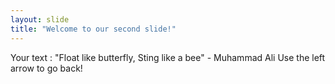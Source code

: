 ```yaml
---
layout: slide
title: "Welcome to our second slide!"
---
```

Your text : "Float like butterfly, Sting like a bee" - Muhammad Ali
Use the left arrow to go back!
